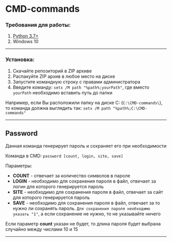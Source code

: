 # CMD-commands
### Требования для работы:
1. [Python 3.7+](https://www.python.org/downloads/)
2. Windows 10
____
### Установка:
1. Скачайте репозиторий в ZIP архиве
2. Распакуйте ZIP архив в любое место на диске
3. Запустите командную строку с правами администратора
4. Введите команду: `setx /M path "%path%;yourPath"`, где вместо `yourPath` необходимо вставить путь до папки

Например, если Вы расположили папку на диске C: (`C:\CMD-commands\`), то команда должна выглядить так: `setx /M path "%path%;C:\CMD-commands"`
____
## Password
Данная команда генерирует пароль и сохраняет его при необходимости

Команда в CMD: `password [count, login, site, save]`

Параметры:
* **COUNT** - отвечает за количество символов в пароле
* **LOGIN** - необходимо для сохранения пароля в файл, отвечает за логин для которого генерируется пароль
* **SITE** - необходимо для сохранения пароля в файл, отвечает за сайт для которого генерируется пароль
* **SAVE** - необходимо для сохранения пароля в файл, отвечает за то нужно ли сохранять пароль. `Для сохранения пароля необходимо указать "1"`, а если сохранение
не нужно, то не указывайте ничего

Если параметр **count** указан не будет, то длина пароля будет выбрана случайно между числами 10 и 15
____
